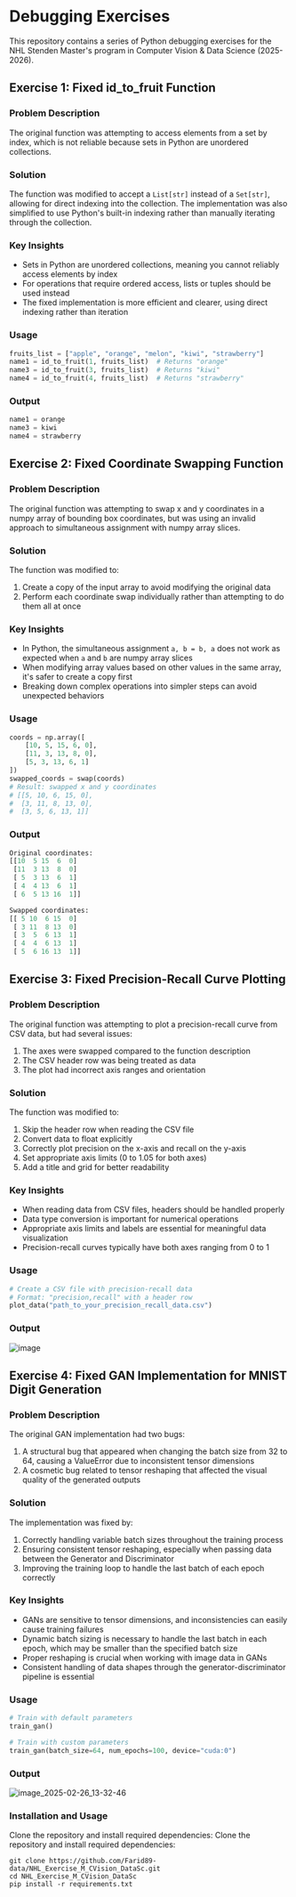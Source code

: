 
# Debugging Exercises

This repository contains a series of Python debugging exercises for the NHL Stenden Master's program in Computer Vision & Data Science (2025-2026).

## Exercise 1: Fixed id_to_fruit Function

### Problem Description
The original function was attempting to access elements from a set by index, which is not reliable because sets in Python are unordered collections.

### Solution
The function was modified to accept a `List[str]` instead of a `Set[str]`, allowing for direct indexing into the collection. The implementation was also simplified to use Python's built-in indexing rather than manually iterating through the collection.

### Key Insights
- Sets in Python are unordered collections, meaning you cannot reliably access elements by index
- For operations that require ordered access, lists or tuples should be used instead
- The fixed implementation is more efficient and clearer, using direct indexing rather than iteration

### Usage
```python
fruits_list = ["apple", "orange", "melon", "kiwi", "strawberry"]
name1 = id_to_fruit(1, fruits_list)  # Returns "orange"
name3 = id_to_fruit(3, fruits_list)  # Returns "kiwi"
name4 = id_to_fruit(4, fruits_list)  # Returns "strawberry"
```
### Output
```python
name1 = orange
name3 = kiwi
name4 = strawberry
```

## Exercise 2: Fixed Coordinate Swapping Function

### Problem Description
The original function was attempting to swap x and y coordinates in a numpy array of bounding box coordinates, but was using an invalid approach to simultaneous assignment with numpy array slices.

### Solution
The function was modified to:
1. Create a copy of the input array to avoid modifying the original data
2. Perform each coordinate swap individually rather than attempting to do them all at once

### Key Insights
- In Python, the simultaneous assignment `a, b = b, a` does not work as expected when `a` and `b` are numpy array slices
- When modifying array values based on other values in the same array, it's safer to create a copy first
- Breaking down complex operations into simpler steps can avoid unexpected behaviors

### Usage
```python
coords = np.array([
    [10, 5, 15, 6, 0],
    [11, 3, 13, 8, 0],
    [5, 3, 13, 6, 1]
])
swapped_coords = swap(coords)
# Result: swapped x and y coordinates
# [[5, 10, 6, 15, 0],
#  [3, 11, 8, 13, 0],
#  [3, 5, 6, 13, 1]]
```
### Output
```python
Original coordinates:
[[10  5 15  6  0]
 [11  3 13  8  0]
 [ 5  3 13  6  1]
 [ 4  4 13  6  1]
 [ 6  5 13 16  1]]

Swapped coordinates:
[[ 5 10  6 15  0]
 [ 3 11  8 13  0]
 [ 3  5  6 13  1]
 [ 4  4  6 13  1]
 [ 5  6 16 13  1]]
```

## Exercise 3: Fixed Precision-Recall Curve Plotting

### Problem Description
The original function was attempting to plot a precision-recall curve from CSV data, but had several issues:
1. The axes were swapped compared to the function description
2. The CSV header row was being treated as data
3. The plot had incorrect axis ranges and orientation

### Solution
The function was modified to:
1. Skip the header row when reading the CSV file
2. Convert data to float explicitly
3. Correctly plot precision on the x-axis and recall on the y-axis
4. Set appropriate axis limits (0 to 1.05 for both axes)
5. Add a title and grid for better readability

### Key Insights
- When reading data from CSV files, headers should be handled properly
- Data type conversion is important for numerical operations
- Appropriate axis limits and labels are essential for meaningful data visualization
- Precision-recall curves typically have both axes ranging from 0 to 1

### Usage
```python
# Create a CSV file with precision-recall data
# Format: "precision,recall" with a header row
plot_data("path_to_your_precision_recall_data.csv")
```
### Output

![image](https://github.com/user-attachments/assets/05809ba2-5ddc-4b07-a757-d6af816e5c0a)

## Exercise 4: Fixed GAN Implementation for MNIST Digit Generation

### Problem Description
The original GAN implementation had two bugs:
1. A structural bug that appeared when changing the batch size from 32 to 64, causing a ValueError due to inconsistent tensor dimensions
2. A cosmetic bug related to tensor reshaping that affected the visual quality of the generated outputs

### Solution
The implementation was fixed by:
1. Correctly handling variable batch sizes throughout the training process
2. Ensuring consistent tensor reshaping, especially when passing data between the Generator and Discriminator
3. Improving the training loop to handle the last batch of each epoch correctly

### Key Insights
- GANs are sensitive to tensor dimensions, and inconsistencies can easily cause training failures
- Dynamic batch sizing is necessary to handle the last batch in each epoch, which may be smaller than the specified batch size
- Proper reshaping is crucial when working with image data in GANs
- Consistent handling of data shapes through the generator-discriminator pipeline is essential

### Usage
```python
# Train with default parameters
train_gan()

# Train with custom parameters
train_gan(batch_size=64, num_epochs=100, device="cuda:0")
```
### Output

![image_2025-02-26_13-32-46](https://github.com/user-attachments/assets/d37944fe-55fc-4daa-92b0-6b908caf61c5)

### Installation and Usage
Clone the repository and install required dependencies:
Clone the repository and install required dependencies:
```pyton
git clone https://github.com/Farid89-data/NHL_Exercise_M_CVision_DataSc.git
cd NHL_Exercise_M_CVision_DataSc
pip install -r requirements.txt
```
